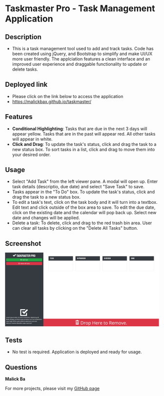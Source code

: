 # Taskmaster Pro - Task Management Application

## Description
- This is a task management tool used to add and track tasks. Code has been created using jQuery, and Bootstrap to simplify and make UI/UX more user friendly. The applciation features a clean interface and an improved user experience and draggable functionality to update or delete tasks.

## Deployed link
- Please click on the link below to access the application 
- https://malickbax.github.io/taskmaster/

## Features 
- **Conditional Highlighting**: Tasks that are due in the next 3 days will appear yellow. Tasks that are in the past will appear red. All other tasks will appear in white.
- **Click and Drag**: To update the task's status, click and drag the task to a new status box. To sort tasks in a list, click and drag to move them into your desired order.

## Usage
- Select "Add Task" from the left viewer pane. A modal will open up. Enter task details (descriptio, due date) and select "Save Task" to save.
- Tasks appear in the "To Do" box. To update the task's status, click and drag the task to a new status box.
- To edit a task's text, click on the task body and it will turn into a textbox. Edit text and click outside of the box area to save. To edit the due date, click on the existing date and the calendar will pop back up. Select new date and changes will be applied.
- Delete a task: To delete, click and drag to the red trash bin area. User can clear all tasks by clicking on the "Delete All Tasks" button.

## Screenshot
![Screenshot](assets/css/Screenshot.jpg)

## Tests
- No test is required. Application is deployed and ready for usage.

## Questions
**Malick Ba**

For more projects, please visit my [GitHub page](https://github.com/malickbax) 
